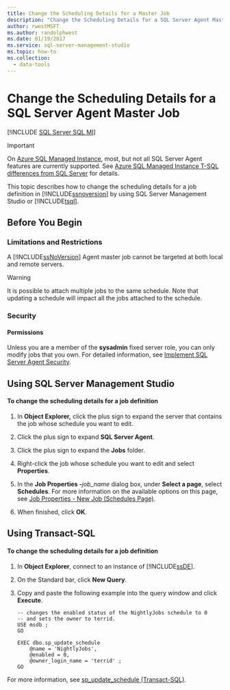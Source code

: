```yaml
---
title: Change the Scheduling Details for a Master Job
description: "Change the Scheduling Details for a SQL Server Agent Master Job"
author: rwestMSFT
ms.author: randolphwest
ms.date: 01/19/2017
ms.service: sql-server-management-studio
ms.topic: how-to
ms.collection:
  - data-tools
---
```


# Change the Scheduling Details for a SQL Server Agent Master Job

[!INCLUDE [SQL Server SQL MI](../includes/applies-to-version/sql-asdbmi.md)]

> [!IMPORTANT]  
> On [Azure SQL Managed Instance](/azure/sql-database/sql-database-managed-instance), most, but not all SQL Server Agent features are currently supported. See [Azure SQL Managed Instance T-SQL differences from SQL Server](/azure/sql-database/sql-database-managed-instance-transact-sql-information#sql-server-agent) for details.

This topic describes how to change the scheduling details for a job definition in [!INCLUDE[ssnoversion](../includes/ssnoversion-md.md)] by using SQL Server Management Studio or [!INCLUDE[tsql](../includes/tsql-md.md)].  
  
## <a name="BeforeYouBegin"></a>Before You Begin  
  
### <a name="Restrictions"></a>Limitations and Restrictions  
A [!INCLUDE[ssNoVersion](../includes/ssnoversion-md.md)] Agent master job cannot be targeted at both local and remote servers.  

> [!WARNING]
> It is possible to attach multiple jobs to the same schedule. Note that updating a schedule will impact all the jobs attached to the schedule.

### <a name="Security"></a>Security  
  
#### <a name="Permissions"></a>Permissions  
Unless you are a member of the **sysadmin** fixed server role, you can only modify jobs that you own. For detailed information, see [Implement SQL Server Agent Security](implement-sql-server-agent-security.md).  
  
## <a name="SSMSProcedure"></a>Using SQL Server Management Studio  
  
#### To change the scheduling details for a job definition  
  
1. In **Object Explorer,** click the plus sign to expand the server that contains the job whose schedule you want to edit.  
  
2. Click the plus sign to expand **SQL Server Agent**.  
  
3. Click the plus sign to expand the **Jobs** folder.  
  
4. Right-click the job whose schedule you want to edit and select **Properties**.  
  
5. In the **Job Properties -**_job\_name_ dialog box, under **Select a page**, select **Schedules**. For more information on the available options on this page, see [Job Properties - New Job &#40;Schedules Page&#41;](job-properties-new-job-schedules-page.md).  
  
6. When finished, click **OK**.  
  
## <a name="TsqlProcedure"></a>Using Transact-SQL  
  
#### To change the scheduling details for a job definition
  
1. In **Object Explorer**, connect to an instance of [!INCLUDE[ssDE](../includes/ssde-md.md)].  
  
2. On the Standard bar, click **New Query**.  
  
3. Copy and paste the following example into the query window and click **Execute**.  
  
    ```  
    -- changes the enabled status of the NightlyJobs schedule to 0
    -- and sets the owner to terrid.
    USE msdb ;  
    GO  
  
    EXEC dbo.sp_update_schedule  
        @name = 'NightlyJobs',  
        @enabled = 0,  
        @owner_login_name = 'terrid' ;  
    GO  
    ```  
  
For more information, see [sp_update_schedule (Transact-SQL)](/sql/relational-databases/system-stored-procedures/sp-update-schedule-transact-sql).
